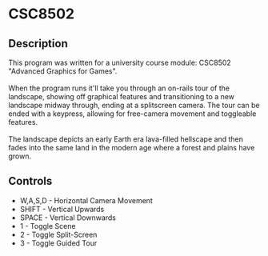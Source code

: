 # CSC8502

## Description

This program was written for a university course module: CSC8502 "Advanced Graphics for Games".\
\
When the program runs it'll take you through an on-rails tour of the landscape, showing off graphical features and transitioning to a new landscape midway through, ending at a splitscreen camera. The tour can be ended with a keypress, allowing for free-camera movement and toggleable features.\
\
The landscape depicts an early Earth era lava-filled hellscape and then fades into the same land in the modern age where a forest and plains have grown.

## Controls

- W,A,S,D - Horizontal Camera Movement
- SHIFT - Vertical Upwards
- SPACE - Vertical Downwards
- 1 - Toggle Scene
- 2 - Toggle Split-Screen
- 3 - Toggle Guided Tour
